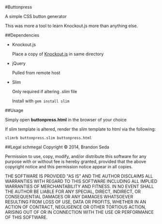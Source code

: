 #Buttonpress

A simple CSS button generator

This was more a tool to learn Knockout.js more than anything else.

##Dependencies

* Knockout.js

  Place a copy of
  [Knockout.js](http://knockoutjs.com/downloads/index.html)
  in same directory

* jQuery

  Pulled from remote host

* Slim

  Only required if altering *.slim* file

  Install with `gem install slim`

##Usage

  Simply open **buttonpress.html** in the browser of your choice

  If slim template is altered, render the slim template to html via the
following:

  `slimrb buttonpress.slim buttonpress.html`

##Legal schmegal
Copyright &copy; 2014, Brandon Seda

Permission to use, copy, modify, and/or distribute this software for any purpose with or without fee is hereby granted, provided that the above copyright notice and this permission notice appear in all copies.

THE SOFTWARE IS PROVIDED "AS IS" AND THE AUTHOR DISCLAIMS ALL WARRANTIES WITH REGARD TO THIS SOFTWARE INCLUDING ALL IMPLIED WARRANTIES OF MERCHANTABILITY AND FITNESS. IN NO EVENT SHALL THE AUTHOR BE LIABLE FOR ANY SPECIAL, DIRECT, INDIRECT, OR CONSEQUENTIAL DAMAGES OR ANY DAMAGES WHATSOEVER RESULTING FROM LOSS OF USE, DATA OR PROFITS, WHETHER IN AN ACTION OF CONTRACT, NEGLIGENCE OR OTHER TORTIOUS ACTION, ARISING OUT OF OR IN CONNECTION WITH THE USE OR PERFORMANCE OF THIS SOFTWARE.
